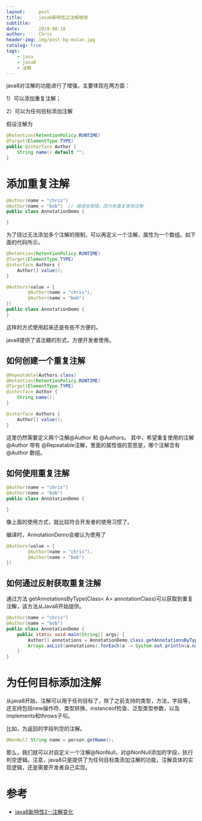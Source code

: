 ```yaml
---
layout:     post
title:      java8新特性之注解增强
subtitle:   
date:       2019-08-18
author:     Chris
header-img: img/post-bg-mulan.jpg
catalog: true
tags:
    - java
    - java8
    - 注解
---
```



java8对注解的功能进行了增强，主要体现在两方面：

1）可以添加重复注解；

2）可以为任何目标添加注解

假设注解为
```java
@Retention(RetentionPolicy.RUNTIME)
@Target(ElementType.TYPE)
public @interface Author {
    String name() default "";
}
```
# 添加重复注解
```java
@Author(name = "chris")
@Author(name = "bob")  // 编译会报错，因为有重复使用注解
public class AnnotationDemo {

}
```
为了绕过无法添加多个注解的限制，可以再定义一个注解，属性为一个数组。如下面的代码所示。
```java
@Retention(RetentionPolicy.RUNTIME)
@Target(ElementType.TYPE)
@interface Authors {
    Author[] value();
}

@Authors(value = {
        @Author(name = "chris"),
        @Author(name = "bob")
})
public class AnnotationDemo {
}
```
这样的方式使用起来还是有些不方便的。

java8提供了语法糖的形式，方便开发者使用。

## 如何创建一个重复注解
```java 
@Repeatable(Authors.class) 
@Retention(RetentionPolicy.RUNTIME)
@Target(ElementType.TYPE)
@interface Author {
    String name();
}

@interface Authors {
    Author[] value();
}
```
这里仍然需要定义两个注解@Author 和 @Authors。 其中，希望重复使用的注解@Author 带有 @Repeatable注解，里面的属性值的意思是，哪个注解含有 @Author 数组。

## 如何使用重复注解
```java
@Author(name = "chris")
@Author(name = "bob")
public class AnnotationDemo {

}
```
像上面的使用方式，就比较符合开发者的使用习惯了。

编译时，AnnotationDemo会被认为使用了
```java
@Authors(value = {
        @Author(name = "chris"),
        @Author(name = "bob")
})
```
## 如何通过反射获取重复注解

通过方法 getAnnotationsByType(Class< A> annotationClass)可以获取到重复注解，该方法从Java8开始提供。
```java
@Author(name = "chris")
@Author(name = "bob")
public class AnnotationDemo {
    public static void main(String[] args) {
        Author[] annotations = AnnotationDemo.class.getAnnotationsByType(Author.class);
        Arrays.asList(annotations).forEach(a -> System.out.println(a.name()));
    }
}
```
# 为任何目标添加注解

从java8开始，注解可以用于任何目标了，除了之前支持的类型，方法，字段等，还支持包括new操作符、类型转换、instanceof检查、泛型类型参数，以及implements和throws子句。

比如，为返回的字段判空的注解。
```java
@NonNull String name = person.getName();
```
那么，我们就可以对自定义一个注解@NonNull，对@NonNull添加的字段，执行判空逻辑。注意，java8只是提供了为任何目标类添加注解的功能，注解具体的实现逻辑，还是需要开发者自己实现。


# 参考
- [java8新特性2--注解变化](https://www.jianshu.com/p/1a46570920da)

